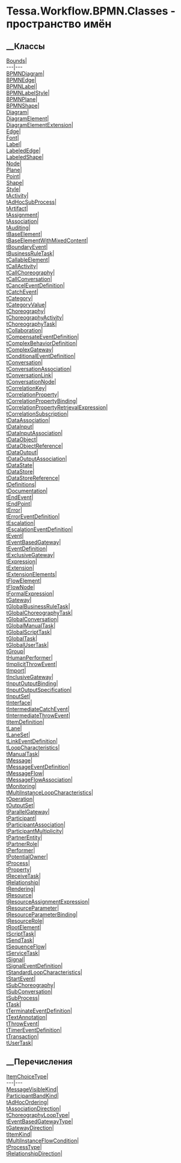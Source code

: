 # Tessa.Workflow.BPMN.Classes - пространство имён
## __Классы
[Bounds](T_Tessa_Workflow_BPMN_Classes_Bounds.htm)|  
---|---  
[BPMNDiagram](T_Tessa_Workflow_BPMN_Classes_BPMNDiagram.htm)|  
[BPMNEdge](T_Tessa_Workflow_BPMN_Classes_BPMNEdge.htm)|  
[BPMNLabel](T_Tessa_Workflow_BPMN_Classes_BPMNLabel.htm)|  
[BPMNLabelStyle](T_Tessa_Workflow_BPMN_Classes_BPMNLabelStyle.htm)|  
[BPMNPlane](T_Tessa_Workflow_BPMN_Classes_BPMNPlane.htm)|  
[BPMNShape](T_Tessa_Workflow_BPMN_Classes_BPMNShape.htm)|  
[Diagram](T_Tessa_Workflow_BPMN_Classes_Diagram.htm)|  
[DiagramElement](T_Tessa_Workflow_BPMN_Classes_DiagramElement.htm)|  
[DiagramElementExtension](T_Tessa_Workflow_BPMN_Classes_DiagramElementExtension.htm)|  
[Edge](T_Tessa_Workflow_BPMN_Classes_Edge.htm)|  
[Font](T_Tessa_Workflow_BPMN_Classes_Font.htm)|  
[Label](T_Tessa_Workflow_BPMN_Classes_Label.htm)|  
[LabeledEdge](T_Tessa_Workflow_BPMN_Classes_LabeledEdge.htm)|  
[LabeledShape](T_Tessa_Workflow_BPMN_Classes_LabeledShape.htm)|  
[Node](T_Tessa_Workflow_BPMN_Classes_Node.htm)|  
[Plane](T_Tessa_Workflow_BPMN_Classes_Plane.htm)|  
[Point](T_Tessa_Workflow_BPMN_Classes_Point.htm)|  
[Shape](T_Tessa_Workflow_BPMN_Classes_Shape.htm)|  
[Style](T_Tessa_Workflow_BPMN_Classes_Style.htm)|  
[tActivity](T_Tessa_Workflow_BPMN_Classes_tActivity.htm)|  
[tAdHocSubProcess](T_Tessa_Workflow_BPMN_Classes_tAdHocSubProcess.htm)|  
[tArtifact](T_Tessa_Workflow_BPMN_Classes_tArtifact.htm)|  
[tAssignment](T_Tessa_Workflow_BPMN_Classes_tAssignment.htm)|  
[tAssociation](T_Tessa_Workflow_BPMN_Classes_tAssociation.htm)|  
[tAuditing](T_Tessa_Workflow_BPMN_Classes_tAuditing.htm)|  
[tBaseElement](T_Tessa_Workflow_BPMN_Classes_tBaseElement.htm)|  
[tBaseElementWithMixedContent](T_Tessa_Workflow_BPMN_Classes_tBaseElementWithMixedContent.htm)|  
[tBoundaryEvent](T_Tessa_Workflow_BPMN_Classes_tBoundaryEvent.htm)|  
[tBusinessRuleTask](T_Tessa_Workflow_BPMN_Classes_tBusinessRuleTask.htm)|  
[tCallableElement](T_Tessa_Workflow_BPMN_Classes_tCallableElement.htm)|  
[tCallActivity](T_Tessa_Workflow_BPMN_Classes_tCallActivity.htm)|  
[tCallChoreography](T_Tessa_Workflow_BPMN_Classes_tCallChoreography.htm)|  
[tCallConversation](T_Tessa_Workflow_BPMN_Classes_tCallConversation.htm)|  
[tCancelEventDefinition](T_Tessa_Workflow_BPMN_Classes_tCancelEventDefinition.htm)|  
[tCatchEvent](T_Tessa_Workflow_BPMN_Classes_tCatchEvent.htm)|  
[tCategory](T_Tessa_Workflow_BPMN_Classes_tCategory.htm)|  
[tCategoryValue](T_Tessa_Workflow_BPMN_Classes_tCategoryValue.htm)|  
[tChoreography](T_Tessa_Workflow_BPMN_Classes_tChoreography.htm)|  
[tChoreographyActivity](T_Tessa_Workflow_BPMN_Classes_tChoreographyActivity.htm)|  
[tChoreographyTask](T_Tessa_Workflow_BPMN_Classes_tChoreographyTask.htm)|  
[tCollaboration](T_Tessa_Workflow_BPMN_Classes_tCollaboration.htm)|  
[tCompensateEventDefinition](T_Tessa_Workflow_BPMN_Classes_tCompensateEventDefinition.htm)|  
[tComplexBehaviorDefinition](T_Tessa_Workflow_BPMN_Classes_tComplexBehaviorDefinition.htm)|  
[tComplexGateway](T_Tessa_Workflow_BPMN_Classes_tComplexGateway.htm)|  
[tConditionalEventDefinition](T_Tessa_Workflow_BPMN_Classes_tConditionalEventDefinition.htm)|  
[tConversation](T_Tessa_Workflow_BPMN_Classes_tConversation.htm)|  
[tConversationAssociation](T_Tessa_Workflow_BPMN_Classes_tConversationAssociation.htm)|  
[tConversationLink](T_Tessa_Workflow_BPMN_Classes_tConversationLink.htm)|  
[tConversationNode](T_Tessa_Workflow_BPMN_Classes_tConversationNode.htm)|  
[tCorrelationKey](T_Tessa_Workflow_BPMN_Classes_tCorrelationKey.htm)|  
[tCorrelationProperty](T_Tessa_Workflow_BPMN_Classes_tCorrelationProperty.htm)|  
[tCorrelationPropertyBinding](T_Tessa_Workflow_BPMN_Classes_tCorrelationPropertyBinding.htm)|  
[tCorrelationPropertyRetrievalExpression](T_Tessa_Workflow_BPMN_Classes_tCorrelationPropertyRetrievalExpression.htm)|  
[tCorrelationSubscription](T_Tessa_Workflow_BPMN_Classes_tCorrelationSubscription.htm)|  
[tDataAssociation](T_Tessa_Workflow_BPMN_Classes_tDataAssociation.htm)|  
[tDataInput](T_Tessa_Workflow_BPMN_Classes_tDataInput.htm)|  
[tDataInputAssociation](T_Tessa_Workflow_BPMN_Classes_tDataInputAssociation.htm)|  
[tDataObject](T_Tessa_Workflow_BPMN_Classes_tDataObject.htm)|  
[tDataObjectReference](T_Tessa_Workflow_BPMN_Classes_tDataObjectReference.htm)|  
[tDataOutput](T_Tessa_Workflow_BPMN_Classes_tDataOutput.htm)|  
[tDataOutputAssociation](T_Tessa_Workflow_BPMN_Classes_tDataOutputAssociation.htm)|  
[tDataState](T_Tessa_Workflow_BPMN_Classes_tDataState.htm)|  
[tDataStore](T_Tessa_Workflow_BPMN_Classes_tDataStore.htm)|  
[tDataStoreReference](T_Tessa_Workflow_BPMN_Classes_tDataStoreReference.htm)|  
[tDefinitions](T_Tessa_Workflow_BPMN_Classes_tDefinitions.htm)|  
[tDocumentation](T_Tessa_Workflow_BPMN_Classes_tDocumentation.htm)|  
[tEndEvent](T_Tessa_Workflow_BPMN_Classes_tEndEvent.htm)|  
[tEndPoint](T_Tessa_Workflow_BPMN_Classes_tEndPoint.htm)|  
[tError](T_Tessa_Workflow_BPMN_Classes_tError.htm)|  
[tErrorEventDefinition](T_Tessa_Workflow_BPMN_Classes_tErrorEventDefinition.htm)|  
[tEscalation](T_Tessa_Workflow_BPMN_Classes_tEscalation.htm)|  
[tEscalationEventDefinition](T_Tessa_Workflow_BPMN_Classes_tEscalationEventDefinition.htm)|  
[tEvent](T_Tessa_Workflow_BPMN_Classes_tEvent.htm)|  
[tEventBasedGateway](T_Tessa_Workflow_BPMN_Classes_tEventBasedGateway.htm)|  
[tEventDefinition](T_Tessa_Workflow_BPMN_Classes_tEventDefinition.htm)|  
[tExclusiveGateway](T_Tessa_Workflow_BPMN_Classes_tExclusiveGateway.htm)|  
[tExpression](T_Tessa_Workflow_BPMN_Classes_tExpression.htm)|  
[tExtension](T_Tessa_Workflow_BPMN_Classes_tExtension.htm)|  
[tExtensionElements](T_Tessa_Workflow_BPMN_Classes_tExtensionElements.htm)|  
[tFlowElement](T_Tessa_Workflow_BPMN_Classes_tFlowElement.htm)|  
[tFlowNode](T_Tessa_Workflow_BPMN_Classes_tFlowNode.htm)|  
[tFormalExpression](T_Tessa_Workflow_BPMN_Classes_tFormalExpression.htm)|  
[tGateway](T_Tessa_Workflow_BPMN_Classes_tGateway.htm)|  
[tGlobalBusinessRuleTask](T_Tessa_Workflow_BPMN_Classes_tGlobalBusinessRuleTask.htm)|  
[tGlobalChoreographyTask](T_Tessa_Workflow_BPMN_Classes_tGlobalChoreographyTask.htm)|  
[tGlobalConversation](T_Tessa_Workflow_BPMN_Classes_tGlobalConversation.htm)|  
[tGlobalManualTask](T_Tessa_Workflow_BPMN_Classes_tGlobalManualTask.htm)|  
[tGlobalScriptTask](T_Tessa_Workflow_BPMN_Classes_tGlobalScriptTask.htm)|  
[tGlobalTask](T_Tessa_Workflow_BPMN_Classes_tGlobalTask.htm)|  
[tGlobalUserTask](T_Tessa_Workflow_BPMN_Classes_tGlobalUserTask.htm)|  
[tGroup](T_Tessa_Workflow_BPMN_Classes_tGroup.htm)|  
[tHumanPerformer](T_Tessa_Workflow_BPMN_Classes_tHumanPerformer.htm)|  
[tImplicitThrowEvent](T_Tessa_Workflow_BPMN_Classes_tImplicitThrowEvent.htm)|  
[tImport](T_Tessa_Workflow_BPMN_Classes_tImport.htm)|  
[tInclusiveGateway](T_Tessa_Workflow_BPMN_Classes_tInclusiveGateway.htm)|  
[tInputOutputBinding](T_Tessa_Workflow_BPMN_Classes_tInputOutputBinding.htm)|  
[tInputOutputSpecification](T_Tessa_Workflow_BPMN_Classes_tInputOutputSpecification.htm)|  
[tInputSet](T_Tessa_Workflow_BPMN_Classes_tInputSet.htm)|  
[tInterface](T_Tessa_Workflow_BPMN_Classes_tInterface.htm)|  
[tIntermediateCatchEvent](T_Tessa_Workflow_BPMN_Classes_tIntermediateCatchEvent.htm)|  
[tIntermediateThrowEvent](T_Tessa_Workflow_BPMN_Classes_tIntermediateThrowEvent.htm)|  
[tItemDefinition](T_Tessa_Workflow_BPMN_Classes_tItemDefinition.htm)|  
[tLane](T_Tessa_Workflow_BPMN_Classes_tLane.htm)|  
[tLaneSet](T_Tessa_Workflow_BPMN_Classes_tLaneSet.htm)|  
[tLinkEventDefinition](T_Tessa_Workflow_BPMN_Classes_tLinkEventDefinition.htm)|  
[tLoopCharacteristics](T_Tessa_Workflow_BPMN_Classes_tLoopCharacteristics.htm)|  
[tManualTask](T_Tessa_Workflow_BPMN_Classes_tManualTask.htm)|  
[tMessage](T_Tessa_Workflow_BPMN_Classes_tMessage.htm)|  
[tMessageEventDefinition](T_Tessa_Workflow_BPMN_Classes_tMessageEventDefinition.htm)|  
[tMessageFlow](T_Tessa_Workflow_BPMN_Classes_tMessageFlow.htm)|  
[tMessageFlowAssociation](T_Tessa_Workflow_BPMN_Classes_tMessageFlowAssociation.htm)|  
[tMonitoring](T_Tessa_Workflow_BPMN_Classes_tMonitoring.htm)|  
[tMultiInstanceLoopCharacteristics](T_Tessa_Workflow_BPMN_Classes_tMultiInstanceLoopCharacteristics.htm)|  
[tOperation](T_Tessa_Workflow_BPMN_Classes_tOperation.htm)|  
[tOutputSet](T_Tessa_Workflow_BPMN_Classes_tOutputSet.htm)|  
[tParallelGateway](T_Tessa_Workflow_BPMN_Classes_tParallelGateway.htm)|  
[tParticipant](T_Tessa_Workflow_BPMN_Classes_tParticipant.htm)|  
[tParticipantAssociation](T_Tessa_Workflow_BPMN_Classes_tParticipantAssociation.htm)|  
[tParticipantMultiplicity](T_Tessa_Workflow_BPMN_Classes_tParticipantMultiplicity.htm)|  
[tPartnerEntity](T_Tessa_Workflow_BPMN_Classes_tPartnerEntity.htm)|  
[tPartnerRole](T_Tessa_Workflow_BPMN_Classes_tPartnerRole.htm)|  
[tPerformer](T_Tessa_Workflow_BPMN_Classes_tPerformer.htm)|  
[tPotentialOwner](T_Tessa_Workflow_BPMN_Classes_tPotentialOwner.htm)|  
[tProcess](T_Tessa_Workflow_BPMN_Classes_tProcess.htm)|  
[tProperty](T_Tessa_Workflow_BPMN_Classes_tProperty.htm)|  
[tReceiveTask](T_Tessa_Workflow_BPMN_Classes_tReceiveTask.htm)|  
[tRelationship](T_Tessa_Workflow_BPMN_Classes_tRelationship.htm)|  
[tRendering](T_Tessa_Workflow_BPMN_Classes_tRendering.htm)|  
[tResource](T_Tessa_Workflow_BPMN_Classes_tResource.htm)|  
[tResourceAssignmentExpression](T_Tessa_Workflow_BPMN_Classes_tResourceAssignmentExpression.htm)|  
[tResourceParameter](T_Tessa_Workflow_BPMN_Classes_tResourceParameter.htm)|  
[tResourceParameterBinding](T_Tessa_Workflow_BPMN_Classes_tResourceParameterBinding.htm)|  
[tResourceRole](T_Tessa_Workflow_BPMN_Classes_tResourceRole.htm)|  
[tRootElement](T_Tessa_Workflow_BPMN_Classes_tRootElement.htm)|  
[tScriptTask](T_Tessa_Workflow_BPMN_Classes_tScriptTask.htm)|  
[tSendTask](T_Tessa_Workflow_BPMN_Classes_tSendTask.htm)|  
[tSequenceFlow](T_Tessa_Workflow_BPMN_Classes_tSequenceFlow.htm)|  
[tServiceTask](T_Tessa_Workflow_BPMN_Classes_tServiceTask.htm)|  
[tSignal](T_Tessa_Workflow_BPMN_Classes_tSignal.htm)|  
[tSignalEventDefinition](T_Tessa_Workflow_BPMN_Classes_tSignalEventDefinition.htm)|  
[tStandardLoopCharacteristics](T_Tessa_Workflow_BPMN_Classes_tStandardLoopCharacteristics.htm)|  
[tStartEvent](T_Tessa_Workflow_BPMN_Classes_tStartEvent.htm)|  
[tSubChoreography](T_Tessa_Workflow_BPMN_Classes_tSubChoreography.htm)|  
[tSubConversation](T_Tessa_Workflow_BPMN_Classes_tSubConversation.htm)|  
[tSubProcess](T_Tessa_Workflow_BPMN_Classes_tSubProcess.htm)|  
[tTask](T_Tessa_Workflow_BPMN_Classes_tTask.htm)|  
[tTerminateEventDefinition](T_Tessa_Workflow_BPMN_Classes_tTerminateEventDefinition.htm)|  
[tTextAnnotation](T_Tessa_Workflow_BPMN_Classes_tTextAnnotation.htm)|  
[tThrowEvent](T_Tessa_Workflow_BPMN_Classes_tThrowEvent.htm)|  
[tTimerEventDefinition](T_Tessa_Workflow_BPMN_Classes_tTimerEventDefinition.htm)|  
[tTransaction](T_Tessa_Workflow_BPMN_Classes_tTransaction.htm)|  
[tUserTask](T_Tessa_Workflow_BPMN_Classes_tUserTask.htm)|  
## __Перечисления
[ItemChoiceType](T_Tessa_Workflow_BPMN_Classes_ItemChoiceType.htm)|  
---|---  
[MessageVisibleKind](T_Tessa_Workflow_BPMN_Classes_MessageVisibleKind.htm)|  
[ParticipantBandKind](T_Tessa_Workflow_BPMN_Classes_ParticipantBandKind.htm)|  
[tAdHocOrdering](T_Tessa_Workflow_BPMN_Classes_tAdHocOrdering.htm)|  
[tAssociationDirection](T_Tessa_Workflow_BPMN_Classes_tAssociationDirection.htm)|  
[tChoreographyLoopType](T_Tessa_Workflow_BPMN_Classes_tChoreographyLoopType.htm)|  
[tEventBasedGatewayType](T_Tessa_Workflow_BPMN_Classes_tEventBasedGatewayType.htm)|  
[tGatewayDirection](T_Tessa_Workflow_BPMN_Classes_tGatewayDirection.htm)|  
[tItemKind](T_Tessa_Workflow_BPMN_Classes_tItemKind.htm)|  
[tMultiInstanceFlowCondition](T_Tessa_Workflow_BPMN_Classes_tMultiInstanceFlowCondition.htm)|  
[tProcessType](T_Tessa_Workflow_BPMN_Classes_tProcessType.htm)|  
[tRelationshipDirection](T_Tessa_Workflow_BPMN_Classes_tRelationshipDirection.htm)|
